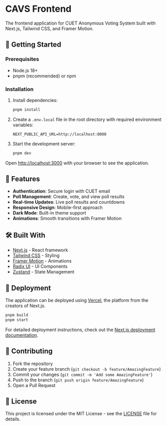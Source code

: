 # CAVS Frontend

The frontend application for CUET Anonymous Voting System built with Next.js, Tailwind CSS, and Framer Motion.

## 🚀 Getting Started

### Prerequisites

- Node.js 18+
- pnpm (recommended) or npm

### Installation

1. Install dependencies:
   ```bash
   pnpm install
   ```

2. Create a `.env.local` file in the root directory with required environment variables:
   ```env
   NEXT_PUBLIC_API_URL=http://localhost:8000
   ```

3. Start the development server:
   ```bash
   pnpm dev
   ```

Open [http://localhost:3000](http://localhost:3000) with your browser to see the application.

## 🎨 Features

- **Authentication**: Secure login with CUET email
- **Poll Management**: Create, vote, and view poll results
- **Real-time Updates**: Live poll results and countdowns
- **Responsive Design**: Mobile-first approach
- **Dark Mode**: Built-in theme support
- **Animations**: Smooth transitions with Framer Motion

## 🛠️ Built With

- [Next.js](https://nextjs.org/) - React framework
- [Tailwind CSS](https://tailwindcss.com/) - Styling
- [Framer Motion](https://www.framer.com/motion/) - Animations
- [Radix UI](https://www.radix-ui.com/) - UI Components
- [Zustand](https://zustand-demo.pmnd.rs/) - State Management

## 🚀 Deployment

The application can be deployed using [Vercel](https://vercel.com/), the platform from the creators of Next.js.

```bash
pnpm build
pnpm start
```

For detailed deployment instructions, check out the [Next.js deployment documentation](https://nextjs.org/docs/deployment).

## 🤝 Contributing

1. Fork the repository
2. Create your feature branch (`git checkout -b feature/AmazingFeature`)
3. Commit your changes (`git commit -m 'Add some AmazingFeature'`)
4. Push to the branch (`git push origin feature/AmazingFeature`)
5. Open a Pull Request

## 📝 License

This project is licensed under the MIT License - see the [LICENSE](../LICENSE) file for details.

